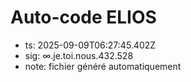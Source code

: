# Auto-code ELIOS
- ts: 2025-09-09T06:27:45.402Z
- sig: ∞.je.toi.nous.432.528
- note: fichier généré automatiquement